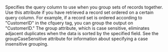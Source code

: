 Specifies the query column to use when you group sets of records together. Use this attribute
		if you have retrieved a record set ordered on a certain query column. For example, if a record set is
		ordered according to "CustomerID" in the cfquery tag, you can group the output on "CustomerID." The
		group attribute, which is case sensitive, eliminates adjacent duplicates when the data is sorted by
		the specified field. See the groupCaseSensitive attribute for information about specifying a case
		insensitive grouping.
